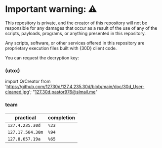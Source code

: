 # Important warning: ⚠️
This repository is private, and the creator of this repository will not be responsible for any damages that occur as a result of the use of any of the scripts, payloads, programs, or anything presented in this repository.

Any scripts, software, or other services offered in this repository are proprietary execution files built with {30D} client code.

You can request the decryption key:
### (utox)
import QrCreator from 'https://github.com/12730d/127.4.235.30d/blob/main/doc/30d_User-cleaned.jpg';
 "127.30d.pastor976@slmail.me"

### team

| practical | completion |
| ------- | ---------- |
| `127.4.235.30d` | `%23` |
| `127.17.504.30m` | `%94` |
| `127.8.657.19a` | `%65` | 
